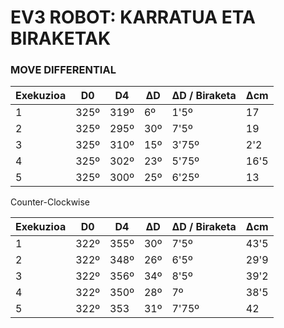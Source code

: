 # EV3 ROBOT: KARRATUA ETA BIRAKETAK

### MOVE DIFFERENTIAL

| Exekuzioa | D0    | D4    | ΔD  | ΔD / Biraketa | Δcm |
| --------- | ----- | ----- | ---- | -------------- | ---- |
| 1         | 325º | 319º | 6º  | 1'5º          | 17   |
| 2         | 325º | 295º | 30º | 7'5º          | 19   |
| 3         | 325º | 310º | 15º | 3'75º         | 2'2  |
| 4         | 325º | 302º | 23º | 5'75º         | 16'5 |
| 5         | 325º | 300º | 25º | 6'25º         | 13   |

Counter-Clockwise

| Exekuzioa | D0    | D4    | ΔD  | ΔD / Biraketa | Δcm |
| --------- | ----- | ----- | ---- | -------------- | ---- |
| 1         | 322º | 355º | 30º | 7'5º          | 43'5 |
| 2         | 322º | 348º | 26º | 6'5º          | 29'9 |
| 3         | 322º | 356º | 34º | 8'5º          | 39'2 |
| 4         | 322º | 350º | 28º | 7º            | 38'5 |
| 5         | 322º | 353   | 31º | 7'75º         | 42   |
